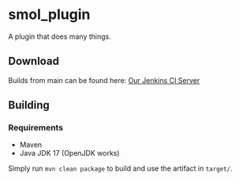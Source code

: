 # smol_plugin

A plugin that does many things.

## Download

Builds from main can be found here: [Our Jenkins CI Server](http://jenkins.loudonlune.net/)

## Building

### Requirements
 - Maven
 - Java JDK 17 (OpenJDK works)

Simply run `mvn clean package` to build and use the artifact in `target/`.
